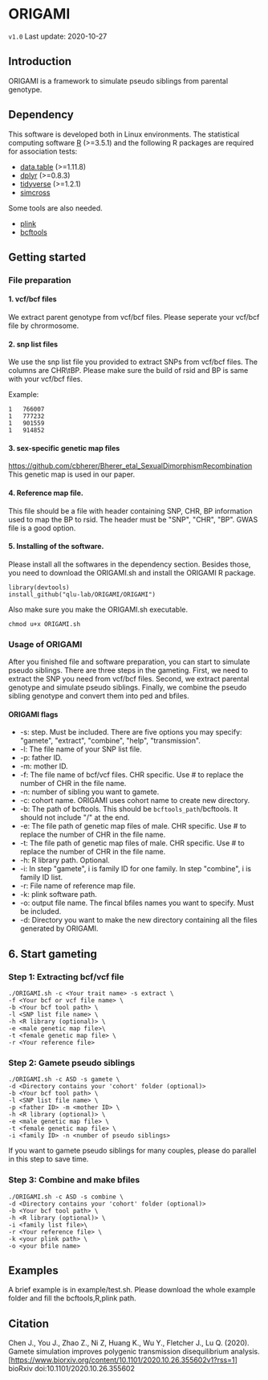 # ORIGAMI
`v1.0` Last update: 2020-10-27
## Introduction
ORIGAMI is a framework to simulate pseudo siblings from parental genotype.

## Dependency
This software is developed both in Linux environments. The statistical computing software [R](https://www.r-project.org/) (>=3.5.1) and the following R packages are required for association tests:
* [data.table](https://cran.r-project.org/web/packages/data.table/index.html) (>=1.11.8)
* [dplyr](https://cran.r-project.org/web/packages/dplyr/index.html) (>=0.8.3)
* [tidyverse](https://cran.r-project.org/web/packages/tidyverse/index.html) (>=1.2.1)
* [simcross](https://github.com/kbroman/simcross)

Some tools are also needed.
* [plink](http://zzz.bwh.harvard.edu/plink/)
* [bcftools](http://samtools.github.io/bcftools/bcftools.html)

## Getting started
### File preparation
#### 1. vcf/bcf files
We extract parent genotype from vcf/bcf files. Please seperate your vcf/bcf file by chrormosome.

#### 2. snp list files
We use the snp list file you provided to extract SNPs from vcf/bcf files. The columns are CHR\tBP. Please make sure the build of rsid and BP is same with your vcf/bcf files.
  
Example:
```
1	766007
1	777232
1	901559
1	914852
```

#### 3. sex-specific genetic map files
https://github.com/cbherer/Bherer_etal_SexualDimorphismRecombination
This genetic map is used in our paper.

#### 4. Reference map file.
This file should be a file with header containing SNP, CHR, BP information used to map the BP to rsid. The header must be "SNP", "CHR", "BP". GWAS file is a good option.

#### 5. Installing of the software.
Please install all the softwares in the dependency section. Besides those, you need to download the ORIGAMI.sh and install the ORIGAMI R package.
```
library(devtools)
install_github("qlu-lab/ORIGAMI/ORIGAMI")
```
Also make sure you make the ORIGAMI.sh executable.
```
chmod u+x ORIGAMI.sh
```

### Usage of ORIGAMI
After you finished file and software preparation, you can start to simulate pseudo siblings. There are three steps in the gameting. First, we need to extract the SNP you need from vcf/bcf files. Second, we extract parental genotype and simulate pseudo siblings. Finally, we combine the pseudo sibling genotype and convert them into ped and bfiles.

#### ORIGAMI flags
* -s: step. Must be included.  There are five options you may specify: "gamete", "extract", "combine", "help", "transmission".
* -l: The file name of your SNP list file.
* -p: father ID.
* -m: mother ID.
* -f: The file name of bcf/vcf files. CHR specific. Use # to replace the number of CHR in the file name. 
* -n: number of sibling you want to gamete.
* -c: cohort name. ORIGAMI uses cohort name to create new directory.
* -b: The path of bcftools. This should be `bcftools_path`/bcftools. It should not include "/" at the end.
* -e: The file path of genetic map files of male. CHR specific. Use # to replace the number of CHR in the file name. 
* -t: The file path of genetic map files of male. CHR specific. Use # to replace the number of CHR in the file name. 
* -h: R library path. Optional.
* -i: In step "gamete", i is family ID for one family. In step "combine", i is family ID list.
* -r: File name of reference map file.
* -k: plink software path.
* -o: output file name. The fincal bfiles names you want to specify. Must be included.
* -d: Directory you want to make the new directory containing all the files generated by ORIGAMI.

## 6. Start gameting
### Step 1: Extracting bcf/vcf file
```
./ORIGAMI.sh -c <Your trait name> -s extract \
-f <Your bcf or vcf file name> \
-b <Your bcf tool path> \
-l <SNP list file name> \
-h <R library (optional)> \
-e <male genetic map file>\
-t <female genetic map file> \
-r <Your reference file>
```
### Step 2: Gamete pseudo siblings
```
./ORIGAMI.sh -c ASD -s gamete \
-d <Directory contains your 'cohort' folder (optional)>
-b <Your bcf tool path> \
-l <SNP list file name> \
-p <father ID> -m <mother ID> \
-h <R library (optional)> \
-e <male genetic map file> \ 
-t <female genetic map file> \
-i <family ID> -n <number of pseudo siblings>
```
If you want to gamete pseudo siblings for many couples, please do parallel in this step to save time.

### Step 3: Combine and make bfiles
```
./ORIGAMI.sh -c ASD -s combine \
-d <Directory contains your 'cohort' folder (optional)>
-b <Your bcf tool path> \
-h <R library (optional)> \
-i <family list file>\
-r <Your reference file> \
-k <your plink path> \
-o <your bfile name>
```


## Examples
A brief example is in example/test.sh. Please download the whole example folder and fill the bcftools,R,plink path.

## Citation
Chen J., You J., Zhao Z., Ni Z, Huang K., Wu Y., Fletcher J., Lu Q. (2020). Gamete simulation improves polygenic transmission disequilibrium analysis.[https://www.biorxiv.org/content/10.1101/2020.10.26.355602v1?rss=1] bioRxiv doi:10.1101/2020.10.26.355602




